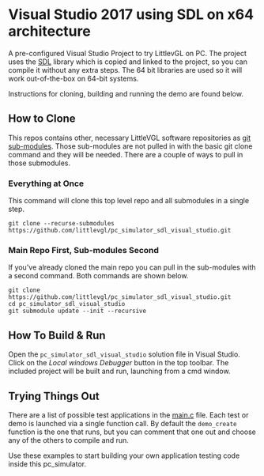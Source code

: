 # Visual Studio 2017 using SDL on x64 architecture

A pre-configured Visual Studio Project to try LittlevGL on PC. The project uses the [SDL](https://www.libsdl.org/) library which is copied and linked to the project, so you can compile it without any extra steps. The 64 bit libraries are used so it will work out-of-the-box on 64-bit systems.

Instructions for cloning, building and running the demo are found below.

## How to Clone

This repos contains other, necessary LittleVGL software repositories as [git sub-modules](https://git-scm.com/book/en/v2/Git-Tools-Submodules).  Those sub-modules are not pulled in with the basic git clone command and they will be needed.  There are a couple of ways to pull in those submodules.

### Everything at Once

This command will clone this top level repo and all submodules in a single step.

```
git clone --recurse-submodules https://github.com/littlevgl/pc_simulator_sdl_visual_studio.git
```

### Main Repo First, Sub-modules Second

If you've already cloned the main repo you can pull in the sub-modules with a second command.  Both commands are shown below.

```
git clone https://github.com/littlevgl/pc_simulator_sdl_visual_studio.git
cd pc_simulator_sdl_visual_studio
git submodule update --init --recursive
```

## How To Build & Run

Open the `pc_simulator_sdl_visual_studio` solution file in Visual Studio. Click on the _Local windows Debugger_ button in the top toolbar.  The included project will be built and run, launching from a cmd window.

## Trying Things Out

There are a list of possible test applications in the [main.c](visual_studio_2017_sdl/main.c) file.  Each test or demo is launched via a single function call.  By default the `demo_create` function is the one that runs, but you can comment that one out and choose any of the others to compile and run.

Use these examples to start building your own application testing code inside this pc_simulator.
